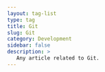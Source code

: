 ```yaml
---
layout: tag-list
type: tag
title: Git
slug: Git
category: Development
sidebar: false
description: >
   Any article related to Git.
---
```

